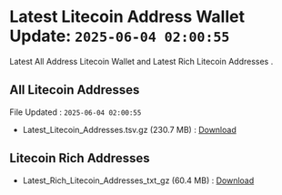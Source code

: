 # Latest Litecoin Address Wallet Update: `2025-06-04 02:00:55`

Latest All Address Litecoin Wallet and Latest Rich Litecoin Addresses .

## All Litecoin Addresses

File Updated : `2025-06-04 02:00:55`

- Latest_Litecoin_Addresses.tsv.gz (230.7 MB) : [Download](https://github.com/Pymmdrza/Rich-Address-Wallet/releases/tag/Litecoin)

## Litecoin Rich Addresses

- Latest_Rich_Litecoin_Addresses_txt_gz (60.4 MB) : [Download](https://github.com/Pymmdrza/Rich-Address-Wallet/releases/tag/Litecoin)
